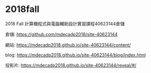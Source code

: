 # 2018fall
2018 Fall 計算機程式與電腦輔助設計實習課程40623144倉儲

倉儲: https://github.com/mdecadp2018/site-40623144

網站: https://mdecadp2018.github.io/site-40623144/content/

blog: https://mdecadp2018.github.io/site-40623144/blog/index.html

投影片: https://mdecadp2018.github.io/site-40623144/reveal/#/
